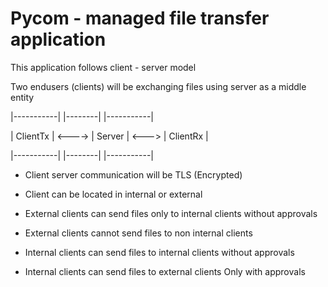 
# Pycom - managed file transfer application


This application follows client - server model 

Two endusers (clients) will be exchanging files using server as a middle entity

  |-----------|             |--------|            |-----------|

  |  ClientTx | <----> | Server | <---> |  ClientRx |

  |-----------|             |--------|            |-----------|


- Client server communication will be TLS (Encrypted)

- Client can be located in internal or external

- External clients can send files only to internal clients without approvals

- External clients cannot send files to non internal clients

- Internal clients can send files to internal clients without approvals

- Internal clients can send files to external clients Only with approvals

